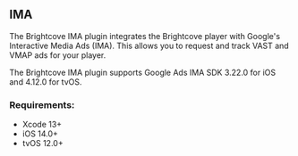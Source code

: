 IMA
--------------

The Brightcove IMA plugin integrates the Brightcove player with Google's Interactive Media Ads (IMA). This allows you to request and track VAST and VMAP ads for your player.

The Brightcove IMA plugin supports Google Ads IMA SDK 3.22.0 for iOS and 4.12.0 for tvOS.

### Requirements:

- Xcode 13+
- iOS 14.0+
- tvOS 12.0+
